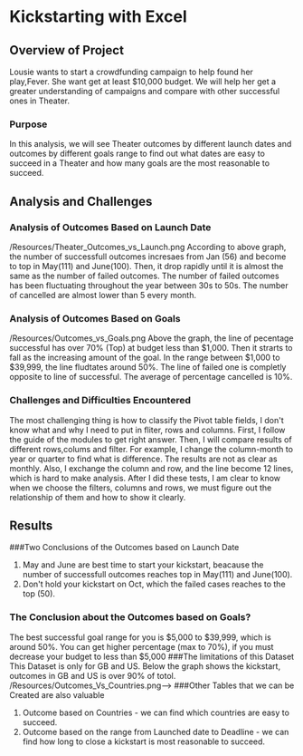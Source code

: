 # Kickstarting with Excel

## Overview of Project
Lousie wants to start a crowdfunding campaign to help found her play,Fever. She want get at least $10,000 budget. We will help her get a greater understanding of campaigns and compare with other successful ones in Theater.
### Purpose
In this analysis, we will see Theater outcomes by different launch dates and outcomes by different goals range to find out  what dates are easy to succeed in a Theater and how many goals are the most reasonable to succeed.
## Analysis and Challenges

### Analysis of Outcomes Based on Launch Date
/Resources/Theater_Outcomes_vs_Launch.png
According to above graph, the number of successfull outcomes incresaes from Jan (56) and become to top in May(111) and June(100). Then, it drop rapidly until it is almost the same as the number of failed outcomes. The number of failed outcomes has been fluctuating throughout the year between 30s to 50s. The number of cancelled are almost lower than 5 every month. 
### Analysis of Outcomes Based on Goals
/Resources/Outcomes_vs_Goals.png
Above the graph, the line of pecentage successful has over 70% (Top) at budget less than $1,000. Then it strarts to fall as the increasing amount of the goal. In the range between $1,000 to $39,999, the line fludtates around 50%. The line of failed one is completly opposite to line of successful. The average of percentage cancelled is 10%.
### Challenges and Difficulties Encountered
The most challenging thing is how to classify the Pivot table fields, I don't know what and why I need to put in fliter, rows and columns. First, I follow the guide of the modules to get right answer. Then, I will compare results of different rows,colums and filter. For example, I change the column-month to year or quarter to find what is difference. The results are not as clear as monthly. Also, I exchange the column and row, and the line become 12 lines, which is hard to make analysis. After I did these tests, I am clear to know when we choose the filters, columns and rows, we must figure out the relationship of them and how to show it clearly.   
## Results
###Two Conclusions of the Outcomes based on Launch Date
1. May and June are best time to start your kickstart, beacause the number of successfull outcomes reaches top in May(111) and June(100).
2. Don't hold your kickstart on Oct, which the failed cases reaches to the top (50).
### The Conclusion about the Outcomes based on Goals?
The best successful goal range for you is $5,000 to $39,999, which is around 50%. You can get higher percentage (max to 70%), if you must decrease your budget to less than $5,000
###The limitations of this Dataset
This Dataset is only for GB and US. Below the graph shows the kickstart, outcomes in GB and US is over 90% of totol. 
/Resources/Outcomes_Vs_Countries.png-->
###Other Tables that we can be Created are also valuable
1. Outcome based on Countries - we can find which countries are easy to succeed.
2. Outcome based on the range from Launched date to Deadline - we can find how long to close a kickstart is most reasonable to succeed.

